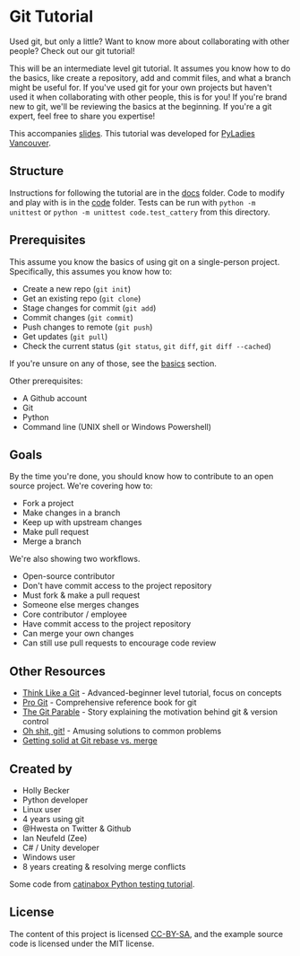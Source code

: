 # Git Tutorial

Used git, but only a little?
Want to know more about collaborating with other people?
Check out our git tutorial!

This will be an intermediate level git tutorial.
It assumes you know how to do the basics, like create a repository, add and commit files, and what a branch might be useful for.
If you've used git for your own projects but haven't used it when collaborating with other people, this is for you!
If you're brand new to git, we'll be reviewing the basics at the beginning.
If you're a git expert, feel free to share you expertise!

This accompanies [slides](http://bit.do/git_tutorial).
This tutorial was developed for [PyLadies Vancouver](http://www.pyladies.com/locations/vancouver/).


## Structure

Instructions for following the tutorial are in the [docs](docs) folder.
Code to modify and play with is in the [code](code) folder.
Tests can be run with `python -m unittest` or `python -m unittest code.test_cattery` from this directory.


## Prerequisites

This assume you know the basics of using git on a single-person project.
Specifically, this assumes you know how to:

* Create a new repo (`git init`)
* Get an existing repo (`git clone`)
* Stage changes for commit (`git add`)
* Commit changes (`git commit`)
* Push changes to remote (`git push`)
* Get updates (`git pull`)
* Check the current status (`git status`, `git diff`, `git diff --cached`)

If you're unsure on any of those, see the [basics](docs/basics.md) section.

Other prerequisites:

* A Github account
* Git
* Python
* Command line (UNIX shell or Windows Powershell)


## Goals

By the time you're done, you should know how to contribute to an open source project.
We're covering how to:

* Fork a project
* Make changes in a branch
* Keep up with upstream changes
* Make pull request
* Merge a branch

We're also showing two workflows.

* Open-source contributor
 * Don't have commit access to the project repository
 * Must fork & make a pull request
 * Someone else merges changes
* Core contributor / employee
 * Have commit access to the project repository
 * Can merge your own changes
 * Can still use pull requests to encourage code review


## Other Resources

* [Think Like a Git](http://think-like-a-git.net) - Advanced-beginner level tutorial, focus on concepts
* [Pro Git](https://git-scm.com/book) - Comprehensive reference book for git
* [The Git Parable](http://tom.preston-werner.com/2009/05/19/the-git-parable.html) - Story explaining the motivation behind git & version control
* [Oh shit, git!](http://ohshitgit.com) - Amusing solutions to common problems
* [Getting solid at Git rebase vs. merge](https://medium.com/@porteneuve/getting-solid-at-git-rebase-vs-merge-4fa1a48c53aa)


## Created by

* Holly Becker
 * Python developer
 * Linux user
 * 4 years using git
 * @Hwesta on Twitter & Github
* Ian Neufeld (Zee)
 * C# / Unity developer
 * Windows user
 * 8 years creating & resolving merge conflicts

Some code from [catinabox Python testing tutorial](https://github.com/keeppythonweird/catinabox).

## License

The content of this project is licensed [CC-BY-SA](https://creativecommons.org/licenses/by-sa/4.0/), and the example source code is licensed under the MIT license.
